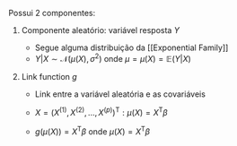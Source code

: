 Possui 2 componentes:
1. Componente aleatório: variável resposta $Y$
	- Segue alguma distribuição da [[Exponential Family]]
	- $Y|X \sim \mathcal{N} (\mu(X), \sigma^2)$ onde $\mu = \mu(X) = \mathbb{E}(Y|X)$  
	



2. Link function $g$
	- Link entre a variável aleatória e as covariáveis
	- $X = (X^{(1)}, X^{(2)},..., X^{(p)})^\mathsf{T}: \mu(X) = X^\mathsf{T} \beta$             
	
	- $g(\mu(X)) = X^\mathsf{T}\beta$  onde $\mu(X) = X^\mathsf{T} \beta$  
	